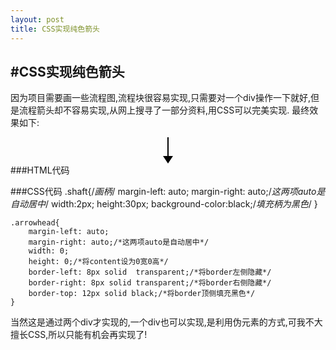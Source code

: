 ```yaml
---
layout: post
title: CSS实现纯色箭头
---
```

#CSS实现纯色箭头
---
因为项目需要画一些流程图,流程块很容易实现,只需要对一个div操作一下就好,但是流程箭头却不容易实现,从网上搜寻了一部分资料,用CSS可以完美实现.
最终效果如下:
<div>
<div id="lcshaft" style="margin-left: auto;margin-right: auto;width:2px;height:30px;background-color:black;">
</div>
<div id="lcarrowhead" style="margin-left: auto;margin-right: auto;width: 0;height: 0;border-left: 8px solid transparent;border-right: 8px solid transparent;border-top: 12px solid black;">
</div>
</div>
###HTML代码
    <div>
		<!--创建箭头的柄-->
		<div class="shaft"></div>
		<!--创建箭头的头-->
		<div class="arrowhead"></div>
	</div>

###CSS代码
    .shaft{/*画柄*/
		margin-left: auto;
		margin-right: auto;/*这两项auto是自动居中*/
		width:2px;
		height:30px;
		background-color:black;/*填充柄为黑色*/
    }

    .arrowhead{
		margin-left: auto;
		margin-right: auto;/*这两项auto是自动居中*/
		width: 0;
		height: 0;/*将content设为0宽0高*/
		border-left: 8px solid 	transparent;/*将border左侧隐藏*/
		border-right: 8px solid transparent;/*将border右侧隐藏*/
		border-top: 12px solid black;/*将border顶侧填充黑色*/
    }

当然这是通过两个div才实现的,一个div也可以实现,是利用伪元素的方式,可我不大擅长CSS,所以只能有机会再实现了!